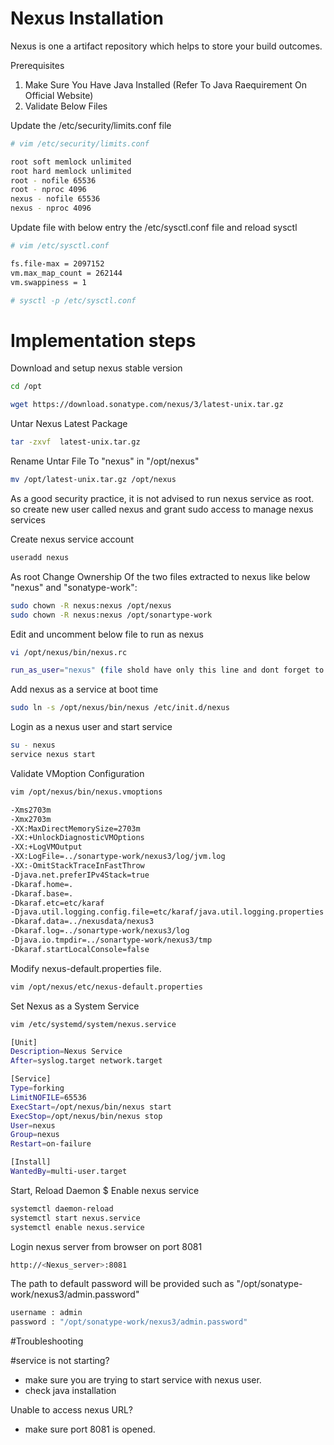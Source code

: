 # Nexus Installation
Nexus is one a artifact repository which helps to store your build outcomes.  

Prerequisites
1. Make Sure You Have Java Installed (Refer To Java Raequirement On Official Website)
2. Validate Below Files 

Update the /etc/security/limits.conf file 

```sh
# vim /etc/security/limits.conf

root soft memlock unlimited
root hard memlock unlimited
root - nofile 65536
root - nproc 4096
nexus - nofile 65536
nexus - nproc 4096
```

Update file with below entry the /etc/sysctl.conf file and reload sysctl

```sh
# vim /etc/sysctl.conf

fs.file-max = 2097152
vm.max_map_count = 262144
vm.swappiness = 1

# sysctl -p /etc/sysctl.conf
```

# Implementation steps 
Download and setup nexus stable version

```sh 
cd /opt
```
```sh 
wget https://download.sonatype.com/nexus/3/latest-unix.tar.gz
```
Untar Nexus Latest Package
```sh 
tar -zxvf  latest-unix.tar.gz
```

Rename Untar File To "nexus"  in "/opt/nexus" 

```sh 
mv /opt/latest-unix.tar.gz /opt/nexus
```

As a good security practice, it is not advised to run nexus service as root. so create new user called nexus and grant sudo access to manage nexus services 

Create nexus service account 
```sh 
useradd nexus
```
As root Change Ownership Of the two files extracted  to nexus  like below "nexus" and "sonatype-work":
```sh 
sudo chown -R nexus:nexus /opt/nexus
sudo chown -R nexus:nexus /opt/sonartype-work
```
Edit and uncomment below file to run as nexus

```sh 
vi /opt/nexus/bin/nexus.rc
```
```sh 
run_as_user="nexus" (file shold have only this line and dont forget to uncomment "remove #")
```
Add nexus as a service at boot time
```sh
sudo ln -s /opt/nexus/bin/nexus /etc/init.d/nexus
```
Login as a nexus user and start service

```sh
su - nexus
service nexus start
```
Validate VMoption Configuration 
```sh 
vim /opt/nexus/bin/nexus.vmoptions
```

```sh
-Xms2703m
-Xmx2703m
-XX:MaxDirectMemorySize=2703m
-XX:+UnlockDiagnosticVMOptions
-XX:+LogVMOutput
-XX:LogFile=../sonartype-work/nexus3/log/jvm.log
-XX:-OmitStackTraceInFastThrow
-Djava.net.preferIPv4Stack=true
-Dkaraf.home=.
-Dkaraf.base=.
-Dkaraf.etc=etc/karaf
-Djava.util.logging.config.file=etc/karaf/java.util.logging.properties
-Dkaraf.data=../nexusdata/nexus3
-Dkaraf.log=../sonartype-work/nexus3/log
-Djava.io.tmpdir=../sonartype-work/nexus3/tmp
-Dkaraf.startLocalConsole=false
```
Modify nexus-default.properties file.

```sh
vim /opt/nexus/etc/nexus-default.properties
```
Set Nexus as a System Service

```sh
vim /etc/systemd/system/nexus.service
``` 
 ```sh
 [Unit]
Description=Nexus Service
After=syslog.target network.target

[Service]
Type=forking
LimitNOFILE=65536
ExecStart=/opt/nexus/bin/nexus start
ExecStop=/opt/nexus/bin/nexus stop
User=nexus
Group=nexus
Restart=on-failure

[Install]
WantedBy=multi-user.target
```
Start, Reload Daemon $ Enable nexus service 
```sh
systemctl daemon-reload
systemctl start nexus.service
systemctl enable nexus.service
```
 
Login nexus server from browser on port 8081
```sh
http://<Nexus_server>:8081
```
The path to default password will be provided such as "/opt/sonatype-work/nexus3/admin.password"

```sh
username : admin  
password : "/opt/sonatype-work/nexus3/admin.password"
```
#Troubleshooting

#service is not starting?
- make sure you are trying to start service with nexus user. 
- check java installation

Unable to access nexus URL?
- make sure port 8081 is opened.
